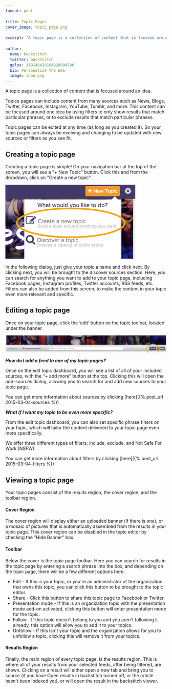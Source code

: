 ```yaml
---
layout: post

title: Topic Pages
cover_image: topic_page.png

excerpt: "A topic page is a collection of content that is focused around an idea.  Including content from many sources such as Facebook, Twitter, RSS feeds, YouTube channels, etc."

author:
  name: backstitch
  twitter: backstitch
  gplus: 118146420164924904796 
  bio: Personalize the Web
  image: icon.png
---
```


A topic page is a collection of content that is focused around an idea.

Topics pages can include content from many sources such as News, Blogs, Twitter, Facebook, Instagram, YouTube, Tumblr, and more. This content can be focused around one idea by using filters to only show results that match particular phrases, or to exclude results that match particular phrases. 

Topic pages can be edited at any time (as long as you created it). So your topic pages can always be evolving and changing to be updated with new sources or filters as you see fit. 

## Creating a topic page
  
Creating a topic page is simple! On your navigation bar at the top of the screen, you will see a "+ New Topic" button. Click this and from the dropdown, click on "Create a new topic". 

<div class="full zoomable"><img src="/images/create_new_topic.png"></div>

In the following dialog, just give your topic a name and click next. By clicking next, you will be brought to the discover sources section. Here, you can search for anything you want to add to your topic page, including Facebook pages, Instagram profiles, Twitter accounts, RSS feeds, etc. Filters can also be added from this screen, to make the content in your topic even more relevant and specific.

## Editing a topic page

Once on your topic page, click the ‘edit’ button on the topic toolbar, located under the banner.

<div class="full zoomable"><img src="/images/edit_button.png"></div>

***How do I add a feed to one of my topic pages?***

Once on the edit topic dashboard, you will see a list of all of your included sources, with the “+ add more” button at the top. Clicking this will open the add-sources dialog, allowing you to search for and add new sources to your topic page.

You can get more information about sources by clicking [here]({% post_url 2015-03-04-sources %})

***What if I want my topic to be even more specific?***

From the edit topic dashboard, you can also set specific phrase filters on your topic, which will tailor the content delivered to your topic page even more specifically.

We offer three different types of filters; include, exclude, and Not Safe For Work (NSFW).

You can get more information about filters by clicking [here]({% post_url 2015-03-04-filters %})
 
## Viewing a topic page

Your topic pages consist of the results region, the cover region, and the toolbar region. 

#### Cover Region

The cover region will display either an uploaded banner (if there is one), or a mosaic of pictures that is automatically assembled from the results in your topic page. This cover region can be disabled in the topic editor by checking the "Hide Banner" box. 

#### Toolbar

Below the cover is the topic page toolbar. Here you can search for results in the topic page by entering a search phrase into the box, and depending on the topic page, there will be a few different options here.

- Edit - If this is your topic, or you're an administrator of the organization that owns this topic, you can click this button to be brought to the topic editor.
- Share - Click this button to share this topic page to Facebook or Twitter. 
- Presentation mode - If this is an organization topic with the presentation mode add-on activated, clicking this button will enter presentation mode for the topic. 
- Follow - If this topic doesn't belong to you and you aren't following it already, this option will allow you to add it to your topics.
- Unfollow - If this isn't your topic and the organization allows for you to unfollow a topic, clicking this will remove it from your topics. 

#### Results Region

Finally, the main region of every topic page, is the results region. This is where all of your results from your selected feeds, after being filtered, are shown. Clicking on a result will either open a new tab and bring you to source (if you have Open results in backstitch turned off, or the article hasn't been indexed yet), or will open the result in the backstitch viewer. 